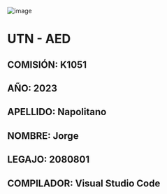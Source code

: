 ![image](file:///C:/Users/User/Desktop/Captura%20de%20pantalla%202023-05-30%20094516.jpg)
# UTN - AED
## COMISIÓN: K1051
## AÑO: 2023
## APELLIDO: Napolitano
## NOMBRE: Jorge
## LEGAJO: 2080801
## COMPILADOR: Visual Studio Code
